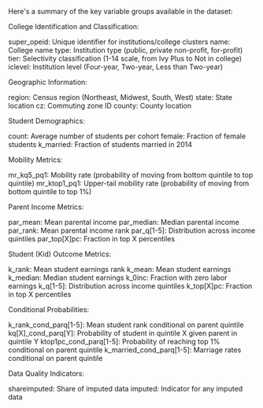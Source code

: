 Here's a summary of the key variable groups available in the dataset:

College Identification and Classification:


super_opeid: Unique identifier for institutions/college clusters
name: College name
type: Institution type (public, private non-profit, for-profit)
tier: Selectivity classification (1-14 scale, from Ivy Plus to Not in college)
iclevel: Institution level (Four-year, Two-year, Less than Two-year)


Geographic Information:


region: Census region (Northeast, Midwest, South, West)
state: State location
cz: Commuting zone ID
county: County location


Student Demographics:


count: Average number of students per cohort
female: Fraction of female students
k_married: Fraction of students married in 2014


Mobility Metrics:


mr_kq5_pq1: Mobility rate (probability of moving from bottom quintile to top quintile)
mr_ktop1_pq1: Upper-tail mobility rate (probability of moving from bottom quintile to top 1%)


Parent Income Metrics:


par_mean: Mean parental income
par_median: Median parental income
par_rank: Mean parental income rank
par_q[1-5]: Distribution across income quintiles
par_top[X]pc: Fraction in top X percentiles


Student (Kid) Outcome Metrics:


k_rank: Mean student earnings rank
k_mean: Mean student earnings
k_median: Median student earnings
k_0inc: Fraction with zero labor earnings
k_q[1-5]: Distribution across income quintiles
k_top[X]pc: Fraction in top X percentiles


Conditional Probabilities:


k_rank_cond_parq[1-5]: Mean student rank conditional on parent quintile
kq[X]_cond_parq[Y]: Probability of student in quintile X given parent in quintile Y
ktop1pc_cond_parq[1-5]: Probability of reaching top 1% conditional on parent quintile
k_married_cond_parq[1-5]: Marriage rates conditional on parent quintile


Data Quality Indicators:


shareimputed: Share of imputed data
imputed: Indicator for any imputed data